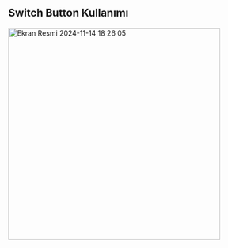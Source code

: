 ## Switch Button Kullanımı
<img width="428" alt="Ekran Resmi 2024-11-14 18 26 05" src="https://github.com/user-attachments/assets/b4272e1a-fb98-4cbe-8dde-6c96ebcafaa8">

